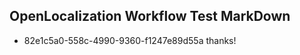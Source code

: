 ## OpenLocalization Workflow Test MarkDown
* 82e1c5a0-558c-4990-9360-f1247e89d55a 
thanks!<!--HONumber=Mar16_HO4-->
